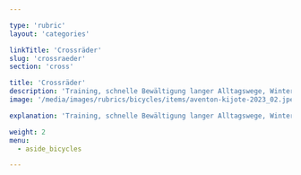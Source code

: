```yaml
---

type: 'rubric'
layout: 'categories'

linkTitle: 'Crossräder'
slug: 'crossraeder'
section: 'cross'

title: 'Crossräder'
description: 'Training, schnelle Bewältigung langer Alltagswege, Wintertraining, befestigte und unbefestigte Wege'
image: '/media/images/rubrics/bicycles/items/aventon-kijote-2023_02.jpeg'

explanation: 'Training, schnelle Bewältigung langer Alltagswege, Wintertraining, befestigte und unbefestigte Wege'

weight: 2
menu:
  - aside_bicycles

---
```

